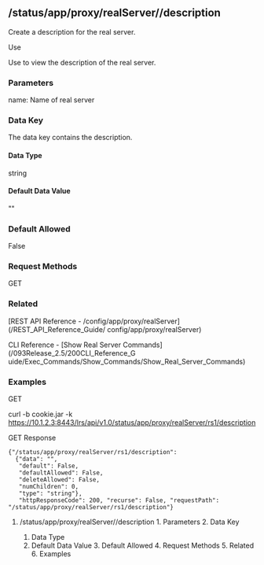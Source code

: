 ## /status/app/proxy/realServer/<name>/description

Create a description for the real server.

Use

Use to view the description of the real server.

### Parameters

name: Name of real server

### Data Key

The data key contains the description.

#### Data Type

string

#### Default Data Value

""

### Default Allowed

False

### Request Methods

GET

### Related

[REST API Reference - /config/app/proxy/realServer](/REST_API_Reference_Guide/
config/app/proxy/realServer)

CLI Reference - [Show Real Server Commands](/093Release_2.5/200CLI_Reference_G
uide/Exec_Commands/Show_Commands/Show_Real_Server_Commands)

### Examples

GET

curl -b cookie.jar -k
https://10.1.2.3:8443/lrs/api/v1.0/status/app/proxy/realServer/rs1/description

GET Response

    
    
    {"/status/app/proxy/realServer/rs1/description": 
      {"data": "",                                                        
       "default": False,                                                        
       "defaultAllowed": False,                                                        
       "deleteAllowed": False,                                                        
       "numChildren": 0,                                                        
       "type": "string"}, 
       "httpResponseCode": 200, "recurse": False, "requestPath": "/status/app/proxy/realServer/rs1/description"}

  1. /status/app/proxy/realServer/<name>/description
    1. Parameters
    2. Data Key
      1. Data Type
      2. Default Data Value
    3. Default Allowed
    4. Request Methods
    5. Related
    6. Examples


